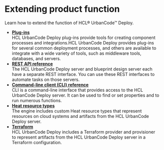 # Extending product function

Learn how to extend the function of HCL® UrbanCode™ Deploy.

-   **[Plug-ins](../../com.udeploy.reference.doc/topics/plugin_ch.md)**  
HCL UrbanCode Deploy plug-ins provide tools for creating component processes and integrations.HCL UrbanCode Deploy provides plug-ins for several common deployment processes, and others are available to integrate with a wide variety of tools, such as middleware tools, databases, and servers.
-   **[REST API reference](../../com.udeploy.reference.doc/topics/rest_api_ref_overview.md)**  
The HCL UrbanCode Deploy server and blueprint design server each have a separate REST interface. You can use these REST interfaces to automate tasks on those servers.
-   **[Command-line client \(CLI\) reference](../../com.udeploy.reference.doc/topics/cli_ch.md)**  
CLI is a command-line interface that provides access to the HCL UrbanCode Deploy server. It can be used to find or set properties and to run numerous functions.
-   **[Heat resource types](../../com.edt.heat.reference.doc/topics/ref_heat_types_ov.md)**  
The engine includes custom Heat resource types that represent resources on cloud systems and artifacts from the HCL UrbanCode Deploy server.
-   **[Terraform](../../com.udeploy.reference.doc/topics/terraform_ch.md)**  
HCL UrbanCode Deploy includes a Terraform provider and provisioner to represent artifacts from the HCL UrbanCode Deploy server in a Terraform configuration.

